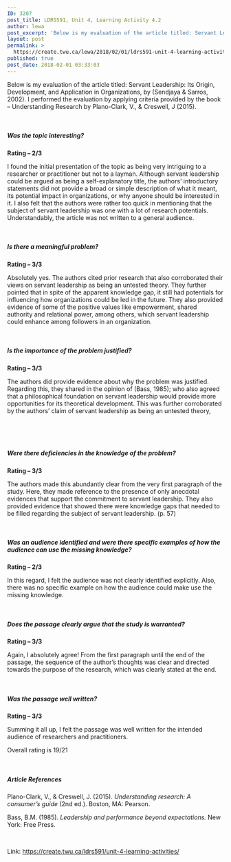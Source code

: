 ```yaml
---
ID: 3207
post_title: LDRS591, Unit 4, Learning Activity 4.2
author: lewa
post_excerpt: 'Below is my evaluation of the article titled: Servant Leadership: Its Origin, Development, and Application in Organizations, by (Sendjaya &amp; Sarros, 2002). I performed the evaluation by applying criteria provided by the book &ndash; Understanding Research by Plano-Clark, V., &amp; Creswell, J (2015). &nbsp; Was the topic interesting? Rating &ndash; 2/3 I found the initial [&hellip;]'
layout: post
permalink: >
  https://create.twu.ca/lewa/2018/02/01/ldrs591-unit-4-learning-activity-4-2/
published: true
post_date: 2018-02-01 03:33:03
---
```

Below is my evaluation of the article titled: Servant Leadership: Its Origin, Development, and Application in Organizations, by (Sendjaya &amp; Sarros, 2002). I performed the evaluation by applying criteria provided by the book – Understanding Research by Plano-Clark, V., &amp; Creswell, J (2015).

&nbsp;

<h5><strong>Was the topic interesting? </strong></h5>

<strong>Rating – 2/3</strong>

I found the initial presentation of the topic as being very intriguing to a researcher or practitioner but not to a layman. Although servant leadership could be argued as being a self-explanatory title, the authors’ introductory statements did not provide a broad or simple description of what it meant, its potential impact in organizations, or why anyone should be interested in it. I also felt that the authors were rather too quick in mentioning that the subject of servant leadership was one with a lot of research potentials. Understandably, the article was not written to a general audience.

&nbsp;

<h5><strong>Is there a meaningful problem?</strong></h5>

<strong>Rating – 3/3</strong>

Absolutely yes. The authors cited prior research that also corroborated their views on servant leadership as being an untested theory. They further pointed that in spite of the apparent knowledge gap, it still had potentials for influencing how organizations could be led in the future. They also provided evidence of some of the positive values like empowerment, shared authority and relational power, among others, which servant leadership could enhance among followers in an organization.

&nbsp;

<h5><strong>Is the importance of the problem justified?</strong></h5>

<strong>Rating – 3/3</strong>

The authors did provide evidence about why the problem was justified. Regarding this, they shared in the opinion of (Bass, 1985); who also agreed that a philosophical foundation on servant leadership would provide more opportunities for its theoretical development. This was further corroborated by the authors’ claim of servant leadership as being an untested theory,

&nbsp;

&nbsp;

<h5><strong>Were there deficiencies in the knowledge of the problem?</strong></h5>

<strong>Rating – 3/3</strong>

The authors made this abundantly clear from the very first paragraph of the study. Here, they made reference to the presence of only anecdotal evidences that support the commitment to servant leadership. They also provided evidence that showed there were knowledge gaps that needed to be filled regarding the subject of servant leadership. (p. 57)

&nbsp;

<h5><strong>Was an audience identified and were there specific examples of how the audience can use the missing knowledge?</strong></h5>

<strong>Rating – 2/3</strong>

In this regard, I felt the audience was not clearly identified explicitly. Also, there was no specific example on how the audience could make use the missing knowledge.

&nbsp;

<h5><strong>Does the passage clearly argue that the study is warranted?</strong></h5>

<strong>Rating – 3/3</strong>

Again, I absolutely agree! From the first paragraph until the end of the passage, the sequence of the author’s thoughts was clear and directed towards the purpose of the research, which was clearly stated at the end.

&nbsp;

<h5><strong>Was the passage well written?</strong></h5>

<strong>Rating – 3/3</strong>

Summing it all up, I felt the passage was well written for the intended audience of researchers and practitioners.

Overall rating is 19/21

&nbsp;

<h5><strong>Article References</strong></h5>

Plano-Clark, V., &amp; Creswell, J. (2015). <em>Understanding research: A consumer’s guide</em> (2nd ed.). Boston, MA: Pearson.

Bass, B.M. (1985). <em>Leadership and performance beyond expectations.</em> New York: Free Press.

&nbsp;

Link: https://create.twu.ca/ldrs591/unit-4-learning-activities/